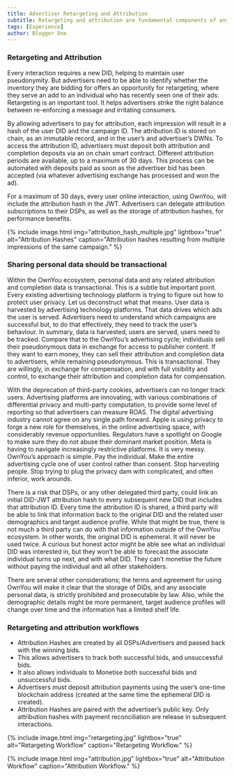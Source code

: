 ```yaml
---
title: Advertiser Retargeting and Attribution
subtitle: Retargeting and attribution are fundamental components of any advertiser campaign life-cycle. Advertisers know when and how to retarget individuals with the same campaign, balancing exposure with exhaustion. Advertisers must be able to measure whether, and how, advertising campaigns have resulted in purchases. Attribution is critical component of any successful advertising campaign.
tags: [Experience]
author: Blogger One
---
```


### <span style="color: #e81313"></span>

### Retargeting and Attribution

Every interaction requires a new DID, helping to maintain user pseudonymity. But advertisers need to be able to identify whether the inventory they are bidding for offers an opportunity for retargeting, where they serve an add to an individual who has recently seen one of their ads. Retargeting is an important tool. It helps advertisers strike the right balance between re-enforcing a message and irritating consumers.

By allowing advertisers to pay for attribution, each impression will result in a hash of the user DID and the campaign ID. The attribution ID is stored on chain, as an immutable record, and in the user’s and advertiser’s DWNs. To access the attribution ID, advertisers must deposit both attribution and completion deposits via an on chain smart contract. Different attribution periods are available, up to a maximum of 30 days. This process can be automated with deposits paid as soon as the advertiser bid has been accepted (via whatever advertising exchange has processed and won the ad).

For a maximum of 30 days, every user online interaction, using OwnYou, will include the attribution hash in the JWT. Advertisers can delegate attribution subscriptions to their DSPs, as well as the storage of attribution hashes, for performance benefits.

{% include image.html img="attribution_hash_multiple.jpg" lightbox="true" alt="Attribution Hashes" caption="Attribution hashes resulting from multiple impressions of the same campaign." %}

### Sharing personal data should be transactional

Within the OwnYou ecosystem, personal data and any related attribution and completion data is transactional. This is a subtle but important point. Every existing advertising technology platform is trying to figure out how to protect user privacy. Let us deconstruct what that means. User data is harvested by advertising technology platforms. That data drives which ads the user is served. Advertisers need to understand which campaigns are successful but, to do that effectively, they need to track the user’s behaviour. In summary, data is harvested, users are served, users need to be tracked. Compare that to the OwnYou’s advertising cycle; individuals sell their pseudonymous data in exchange for access to publisher content. If they want to earn money, they can sell their attribution and completion data to advertisers, while remaining pseudonymous. This is transactional. They are willingly, in exchange for compensation, and with full visibility and control, to exchange their attribution and completion data for compensation.

With the deprecation of third-party cookies, advertisers can no longer track users. Advertising platforms are innovating, with various combinations of differential privacy and multi-party computation, to provide some level of reporting so that advertisers can measure ROAS. The digital advertising industry cannot agree on any single path forward. Apple is using privacy to forge a new role for themselves, in the online advertising space, with considerably revenue opportunities. Regulators have a spotlight on Google to make sure they do not abuse their dominant market position. Meta is having to navigate increasingly restrictive platforms. It is very messy. OwnYou’s approach is simple. Pay the individual. Make the entire advertising cycle one of user control rather than consent. Stop harvesting people. Stop trying to plug the privacy dam with complicated, and often inferior, work arounds.

There is a risk that DSPs, or any other delegated third party, could link an initial DID-JWT attribution hash to every subsequent new DID that includes that attribution ID. Every time the attribution ID is shared, a third party will be able to link that information back to the original DID and the related user demographics and target audience profile. While that might be true, there is not much a third party can do with that information outside of the OwnYou ecosystem. In other words, the original DID is ephemeral. It will never be used twice. A curious but honest actor might be able see what an individual DID was interested in, but they won’t be able to forecast the associate individual turns up next, and with what DID. They can’t monetise the future without paying the individual and all other stakeholders.

There are several other considerations; the terms and agreement for using OwnYou will make it clear that the storage of DIDs, and any associate personal data, is strictly prohibited and prosecutable by law. Also, while the demographic details might be more permanent, target audience profiles will change over time and the information has a limited shelf life.

### Retargeting and attribution workflows

- Attribution Hashes are created by all DSPs/Advertisers and passed back with the winning bids.
- This allows advertisers to track both successful bids, and unsuccessful bids.
- It also allows individuals to Monetise both successful bids and unsuccessful bids.
- Advertisers must deposit attribution payments using the user’s one-time blockchain address (created at the same time the ephemeral DID is created).
- Attribution Hashes are paired with the advertiser’s public key. Only attribution hashes with payment reconciliation are release in subsequent interactions.

{% include image.html img="retargeting.jpg" lightbox="true" alt="Retargeting Workflow" caption="Retargeting Workflow." %}

{% include image.html img="attribution.jpg" lightbox="true" alt="Attribution Workflow" caption="Attribution Workflow." %}
